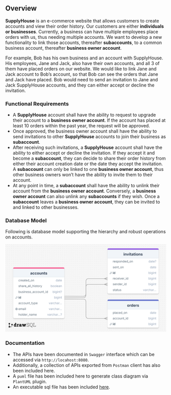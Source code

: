 ## Overview

**SupplyHouse** is an e-commerce website that allows customers to create accounts and view their order history. Our
customers are either **individuals or businesses**. Currently, a business can have multiple employees place orders with
us, thus needing multiple accounts. We want to develop a new functionality to link those accounts, thereafter **subaccounts**,
to a common business account, thereafter **business owner account**.

For example, Bob has his own business and an account with SupplyHouse. His employees, Jane and Jack, also have their own
accounts, and all 3 of them have placed orders on our website. We would like to link Jane and Jack account to Bob’s
account, so that Bob can see the orders that Jane and Jack have placed. Bob would need to send an invitation to Jane and
Jack SupplyHouse accounts, and they can either accept or decline the invitation.

### Functional Requirements

- A **SupplyHouse** account shall have the ability to request to upgrade their account to a **business owner account**.
  If the account has placed at least 10 orders within the past year, the request will be approved.
- Once approved, the business owner account shall have the ability to send invitations to other **SupplyHouse** accounts
  to join their business as **subaccount**.
- After receiving such invitations, a **SupplyHouse** account shall have the ability to either accept or decline the
  invitation. If they accept it and become a **subaccount**, they can decide to share their order history from either
  their account creation date or the date they accept the invitation. A **subaccount** can only be linked to one
  **business owner account**, thus other business owners won’t have the ability to invite them to their account.
- At any point in time, a **subaccount** shall have the ability to unlink their account from the **business owner
  account**. Conversely, a **business owner account** can also unlink any **subaccounts** if they wish. Once a
  **subaccount** leaves a **business owner account**, they can be invited to and linked to other businesses.

### Database Model

Following is database model supporting the hierarchy and robust operations on accounts.

![Accounts_DB_Diagram.png](Accounts_DB_Diagram.png)

### Documentation

- The APIs have been documented in `Swagger` interface which can be accessed via `http://locahost:8080`.
- Additionally, a collection of APIs exported from `Postman` client has also been included here.
- A `puml` file has been included here to generate class diagram via `PlantUML` plugin.
- An executable sql file has been included [here](src%2Fmain%2Fresources%2Fschema.sql).